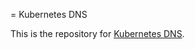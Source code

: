 = Kubernetes DNS

This is the repository for [Kubernetes DNS](http://kubernetes.io/docs/admin/dns/).
